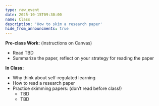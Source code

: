 ```yaml
---
type: raw_event
date: 2025-10-15T09:30:00
name: Class
description: 'How to skim a research paper'
hide_from_announcments: true
---
```


**Pre-class Work:** (instructions on Canvas)
* Read TBD
* Summarize the paper, reflect on your strategy for reading the paper

**In Class:** 
* Why think about self-regulated learning
* How to read a research paper
* Practice skimming papers: (don’t read before class!)
  * TBD
  * TBD
